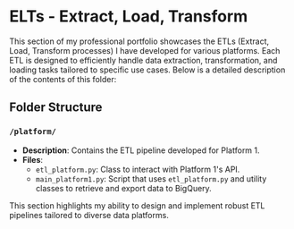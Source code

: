 # ELTs - Extract, Load, Transform  

This section of my professional portfolio showcases the ETLs (Extract, Load, Transform processes) I have developed for various platforms. Each ETL is designed to efficiently handle data extraction, transformation, and loading tasks tailored to specific use cases. Below is a detailed description of the contents of this folder:  

## Folder Structure  

### `/platform/`  
- **Description**: Contains the ETL pipeline developed for Platform 1.  
- **Files**:  
    - `etl_platform.py`: Class to interact with Platform 1's API.  
    - `main_platform1.py`: Script that uses `etl_platform.py` and utility classes to retrieve and export data to BigQuery.   


This section highlights my ability to design and implement robust ETL pipelines tailored to diverse data platforms.  